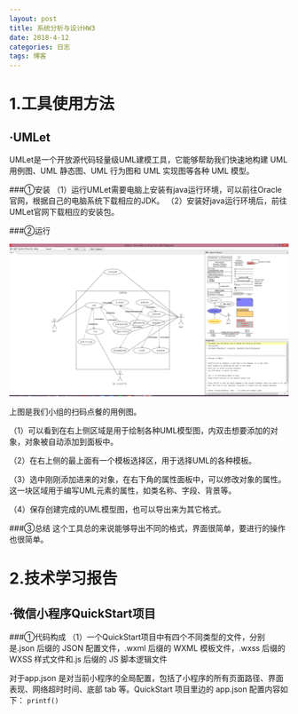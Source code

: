 ```yaml
---
layout: post
title: 系统分析与设计HW3
date: 2018-4-12
categories: 日志
tags: 博客
---
```

# 1.工具使用方法

## ·UMLet

 UMLet是一个开放源代码轻量级UML建模工具，它能够帮助我们快速地构建 UML 用例图、UML 静态图、UML 行为图和 UML 实现图等各种 UML 模型。

###①安装
 （1）运行UMLet需要电脑上安装有java运行环境，可以前往Oracle官网，根据自己的电脑系统下载相应的JDK。
 （2）安装好java运行环境后，前往UMLet官网下载相应的安装包。

###②运行

![UMLet](https://github.com/MengfanHe/photoes/raw/master/UMLet%E4%BA%8B%E4%BE%8B.png)

 上图是我们小组的扫码点餐的用例图。

 （1）可以看到在右上侧区域是用于绘制各种UML模型图，内双击想要添加的对象，对象被自动添加到面板中。

 （2）在右上侧的最上面有一个模板选择区，用于选择UML的各种模板。

 （3）选中刚刚添加进来的对象，在右下角的属性面板中，可以修改对象的属性。这一块区域用于编写UML元素的属性，如类名称、字段、背景等。

 （4）保存创建完成的UML模型图，也可以导出来为其它格式。

###③总结
 这个工具总的来说能够导出不同的格式，界面很简单，要进行的操作也很简单。


# 2.技术学习报告

## ·微信小程序QuickStart项目

###①代码构成
 （1）一个QuickStart项目中有四个不同类型的文件，分别是.json 后缀的 JSON 配置文件，.wxml 后缀的 WXML 模板文件，.wxss 后缀的 WXSS 样式文件和.js 后缀的 JS 脚本逻辑文件

 对于app.json 是对当前小程序的全局配置，包括了小程序的所有页面路径、界面表现、网络超时时间、底部 tab 等。QuickStart 项目里边的 app.json 配置内容如下：
`printf()` 